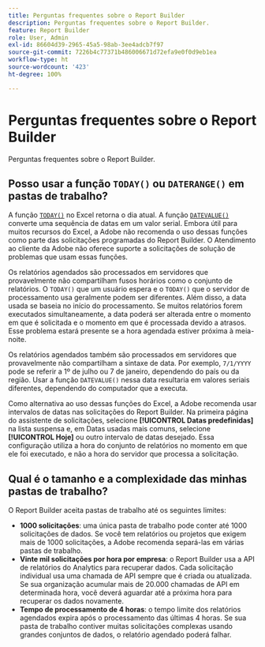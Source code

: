```yaml
---
title: Perguntas frequentes sobre o Report Builder
description: Perguntas frequentes sobre o Report Builder.
feature: Report Builder
role: User, Admin
exl-id: 86604d39-2965-45a5-98ab-3ee4adcb7f97
source-git-commit: 7226b4c77371b486006671d72efa9e0f0d9eb1ea
workflow-type: ht
source-wordcount: '423'
ht-degree: 100%

---
```


# Perguntas frequentes sobre o Report Builder

Perguntas frequentes sobre o Report Builder.

## Posso usar a função `TODAY()` ou `DATERANGE()` em pastas de trabalho?

A função [`TODAY()`](https://support.microsoft.com/pt-BR/office/today-function-5eb3078d-a82c-4736-8930-2f51a028fdd9) no Excel retorna o dia atual. A função [`DATEVALUE()`](https://support.microsoft.com/pt-BR/office/datevalue-function-df8b07d4-7761-4a93-bc33-b7471bbff252) converte uma sequência de datas em um valor serial. Embora útil para muitos recursos do Excel, a Adobe não recomenda o uso dessas funções como parte das solicitações programadas do Report Builder. O Atendimento ao cliente da Adobe não oferece suporte a solicitações de solução de problemas que usam essas funções.

Os relatórios agendados são processados em servidores que provavelmente não compartilham fusos horários como o conjunto de relatórios. O `TODAY()` que um usuário espera e o `TODAY()` que o servidor de processamento usa geralmente podem ser diferentes. Além disso, a data usada se baseia no início do processamento. Se muitos relatórios forem executados simultaneamente, a data poderá ser alterada entre o momento em que é solicitada e o momento em que é processada devido a atrasos. Esse problema estará presente se a hora agendada estiver próxima à meia-noite.

Os relatórios agendados também são processados em servidores que provavelmente não compartilham a sintaxe de data. Por exemplo, `7/1/YYYY` pode se referir a 1º de julho ou 7 de janeiro, dependendo do país ou da região. Usar a função `DATEVALUE()` nessa data resultaria em valores seriais diferentes, dependendo do computador que a executa.

Como alternativa ao uso dessas funções do Excel, a Adobe recomenda usar intervalos de datas nas solicitações do Report Builder. Na primeira página do assistente de solicitações, selecione **[!UICONTROL Datas predefinidas]** na lista suspensa e, em Datas usadas mais comuns, selecione **[!UICONTROL Hoje]** ou outro intervalo de datas desejado. Essa configuração utiliza a hora do conjunto de relatórios no momento em que ele foi executado, e não a hora do servidor que processa a solicitação.

## Qual é o tamanho e a complexidade das minhas pastas de trabalho?

O Report Builder aceita pastas de trabalho até os seguintes limites:

* **1000 solicitações**: uma única pasta de trabalho pode conter até 1000 solicitações de dados. Se você tem relatórios ou projetos que exigem mais de 1000 solicitações, a Adobe recomenda separá-las em várias pastas de trabalho.
* **Vinte mil solicitações por hora por empresa**: o Report Builder usa a API de relatórios do Analytics para recuperar dados. Cada solicitação individual usa uma chamada de API sempre que é criada ou atualizada. Se sua organização acumular mais de 20.000 chamadas de API em determinada hora, você deverá aguardar até a próxima hora para recuperar os dados novamente.
* **Tempo de processamento de 4 horas**: o tempo limite dos relatórios agendados expira após o processamento das últimas 4 horas. Se sua pasta de trabalho contiver muitas solicitações complexas usando grandes conjuntos de dados, o relatório agendado poderá falhar.
